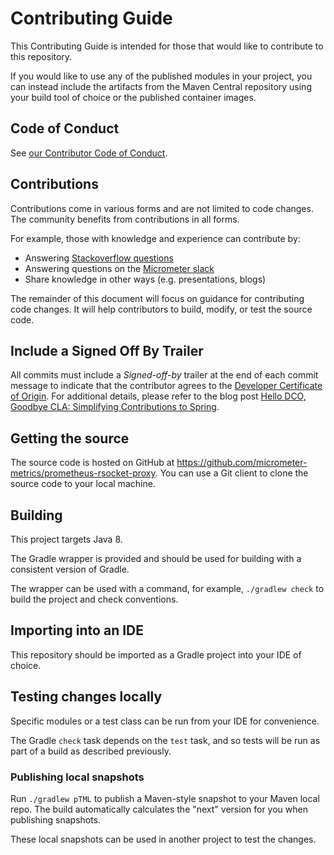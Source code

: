# Contributing Guide

This Contributing Guide is intended for those that would like to contribute to this repository.

If you would like to use any of the published modules in your project, you can instead
include the artifacts from the Maven Central repository using your build tool of choice or the published container images.

## Code of Conduct

See [our Contributor Code of Conduct](https://github.com/micrometer-metrics/.github/blob/main/CODE_OF_CONDUCT.md).

## Contributions

Contributions come in various forms and are not limited to code changes. The community benefits from
contributions in all forms.

For example, those with knowledge and experience can contribute by:

* Answering [Stackoverflow questions](https://stackoverflow.com/tags/prometheus-rsocket-proxy)
* Answering questions on the [Micrometer slack](https://slack.micrometer.io)
* Share knowledge in other ways (e.g. presentations, blogs)

The remainder of this document will focus on guidance for contributing code changes. It will help contributors to build,
modify, or test the source code.

## Include a Signed Off By Trailer

All commits must include a *Signed-off-by* trailer at the end of each commit message to indicate that the contributor agrees to the [Developer Certificate of Origin](https://developercertificate.org).
For additional details, please refer to the blog post [Hello DCO, Goodbye CLA: Simplifying Contributions to Spring](https://spring.io/blog/2025/01/06/hello-dco-goodbye-cla-simplifying-contributions-to-spring).

## Getting the source

The source code is hosted on GitHub at https://github.com/micrometer-metrics/prometheus-rsocket-proxy. You can use a
Git client to clone the source code to your local machine.

## Building

This project targets Java 8.

The Gradle wrapper is provided and should be used for building with a consistent version of Gradle.

The wrapper can be used with a command, for example, `./gradlew check` to build the project and check conventions.

## Importing into an IDE

This repository should be imported as a Gradle project into your IDE of choice.

## Testing changes locally

Specific modules or a test class can be run from your IDE for convenience.

The Gradle `check` task depends on the `test` task, and so tests will be run as part of a build as described previously.

### Publishing local snapshots

Run `./gradlew pTML` to publish a Maven-style snapshot to your Maven local repo. The build automatically calculates
the "next" version for you when publishing snapshots.

These local snapshots can be used in another project to test the changes.
